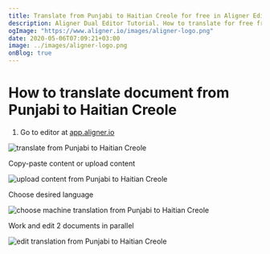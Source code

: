 ```yaml
---
title: Translate from Punjabi to Haitian Creole for free in Aligner Editor
description: Aligner Dual Editor Tutorial. How to translate for free from Punjabi to Haitian Creole. Aligner is multilingual document management platform. 
ogImage: "https://www.aligner.io/images/aligner-logo.png"
date: 2020-05-06T07:09:21+03:00
image: ../images/aligner-logo.png
onBlog: true
---
```


# How to translate document from Punjabi to Haitian Creole

1. Go to editor at [app.aligner.io](https://app.aligner.io "Aligner App web page")

![translate from Punjabi to Haitian Creole](../aligner-blank-editor.png "translate from Punjabi to Haitian Creole")

Copy-paste content or upload content

![upload content from Punjabi to Haitian Creole](../aligner-uploaded-document.png "upload content from Punjabi to Haitian Creole")

Choose desired language

![choose machine translation from Punjabi to Haitian Creole](../aligner-language-dropdown.png "choose machine translation from Punjabi to Haitian Creole")

Work and edit 2 documents in parallel

![edit translation from Punjabi to Haitian Creole](../aligner-double-sitded-editor.png "edit translation from Punjabi to Haitian Creole")

